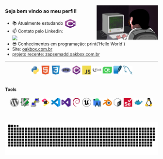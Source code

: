 </a> <img src="/pc.gif" align="right" width="40%" height="40%"/>

### Seja bem vindo ao meu perfil!

- 📚 Atualmente estudando  <img align="center" alt="vbsx-js" height="30" width="40" src="https://raw.githubusercontent.com/devicons/devicon/master/icons/csharp/csharp-original.svg"> 
- 📫 Contato pelo Linkedin: <div><a href="https://www.linkedin.com/in/oak-borges/" target="_blank"><img src="https://img.shields.io/badge/-LinkedIn-%230077B5?style=for-the-badge&logo=linkedin&logoColor=white" target="_blank"></a>
- 😎 Conhecimentos em programação: print('Hello World')
- Site: <a href="https://oakbox.com.br">oakbox.com.br
- projeto recente: <a href="https://zapsemadd.oakbox.com.br">zapsemadd.oakbox.com.br</a>

<!--
![](https://komarev.com/ghpvc/?username=VBSX&color=grey)-->

---
<div align="center">
  <code><img alt="vbsx-Python" width="30px" src="https://raw.githubusercontent.com/devicons/devicon/master/icons/python/python-original.svg"></code>
  <code><img alt="vbsx-HTML" width="30px" src="https://raw.githubusercontent.com/devicons/devicon/master/icons/html5/html5-original.svg"></code>
  <code><img alt="vbsx-CSS" width="30px" src="https://raw.githubusercontent.com/devicons/devicon/master/icons/css3/css3-original.svg"></code>
  <code><img alt="vbsx-Php" width="30px" src="https://raw.githubusercontent.com/devicons/devicon/master/icons/php/php-original.svg"></code>
  <code><img alt="vbsx-js" width="30px" src="https://raw.githubusercontent.com/devicons/devicon/master/icons/csharp/csharp-original.svg"></code>
  <code><img alt="vbsx-js" width="30px" src="https://raw.githubusercontent.com/devicons/devicon/master/icons/javascript/javascript-original.svg"></code>
  <code><img alt="vbsx-flask" width="30px" src="https://raw.githubusercontent.com/devicons/devicon/master/icons/flask/flask-original-wordmark.svg" style="border"></code>
  <code><img alt="vbsx-flask" width="30px" src="https://raw.githubusercontent.com/devicons/devicon/master/icons/qt/qt-original.svg" style="border"></code>
  <code><img alt="vbsx-flask" width="30px" src="https://raw.githubusercontent.com/devicons/devicon/master/icons/sqlite/sqlite-original.svg" style="border"></code>
  <code><img alt="vbsx-flask" width="30px" src="https://raw.githubusercontent.com/devicons/devicon/master/icons/mysql/mysql-original.svg" style="border"></code>
  </br></br>
</div> 

#### Tools
<div align="center">
  <code><img alt="vbsx-Python" width="30px" src="https://raw.githubusercontent.com/devicons/devicon/master/icons/wordpress/wordpress-plain.svg"></code>
  <code><img alt="vbsx-HTML" width="30px" src="https://raw.githubusercontent.com/devicons/devicon/master/icons/vim/vim-original.svg"></code>
  <code><img alt="vbsx-CSS" width="30px" src="https://raw.githubusercontent.com/devicons/devicon/master/icons/putty/putty-original.svg"></code>
  <code><img alt="vbsx-Php" width="30px" src="https://raw.githubusercontent.com/devicons/devicon/master/icons/jetbrains/jetbrains-original.svg"></code>
  <code><img alt="vbsx-js" width="30px" src="https://raw.githubusercontent.com/devicons/devicon/master/icons/vscode/vscode-original.svg"></code>
  <code><img alt="vbsx-js" width="30px" src="https://raw.githubusercontent.com/devicons/devicon/master/icons/visualstudio/visualstudio-plain.svg"></code>
  <code><img alt="vbsx-flask" width="30px" src="https://raw.githubusercontent.com/devicons/devicon/master/icons/debian/debian-original.svg" style="border"></code>
  <code><img alt="vbsx-flask" width="30px" src="https://raw.githubusercontent.com/devicons/devicon/master/icons/unrealengine/unrealengine-original.svg" style="border"></code>
  <code><img alt="vbsx-js" width="30px" src="https://raw.githubusercontent.com/devicons/devicon/master/icons/androidstudio/androidstudio-original.svg"></code>
  <code><img alt="vbsx-js" width="30px" src="https://raw.githubusercontent.com/devicons/devicon/master/icons/blender/blender-original.svg"></code>
  <code><img alt="vbsx-flask" width="30px" src="https://raw.githubusercontent.com/devicons/devicon/master/icons/bash/bash-original.svg" style="border"></code>
  <code><img alt="vbsx-flask" width="30px" src="https://raw.githubusercontent.com/devicons/devicon/master/icons/selenium/selenium-original.svg" style="border"></code>
  <code><img alt="vbsx-flask" width="30px" src="https://raw.githubusercontent.com/devicons/devicon/master/icons/docker/docker-original.svg" style="border"></code>
  <code><img alt="vbsx-flask" width="30px" src="https://raw.githubusercontent.com/devicons/devicon/master/icons/linux/linux-original.svg" style="border"></code>
  </br></br>
</div> 
<div align="center">
  
##
  
  ![Snake animation](https://github.com/VBSX/VBSX/blob/output/github-snake-dark.svg)
  
##
</div> 

